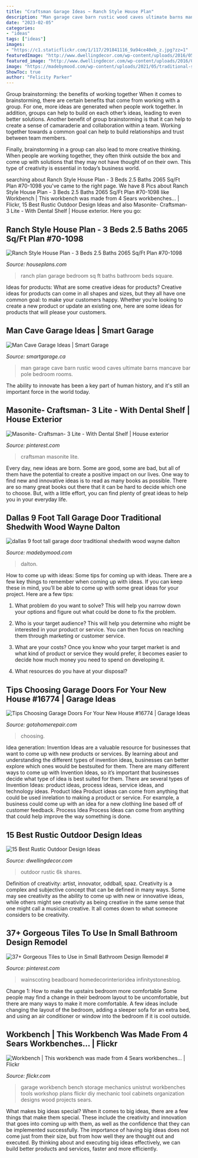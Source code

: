 ```yaml
---
title: "Craftsman Garage Ideas ~ Ranch Style House Plan"
description: "Man garage cave barn rustic wood caves ultimate barns mancave bar pole bedroom rooms"
date: "2023-02-05"
categories:
- "ideas"
tags: ["ideas"]
images:
- "https://c1.staticflickr.com/1/117/291841116_9a94ce40eb_z.jpg?zz=1"
featuredImage: "http://www.dwellingdecor.com/wp-content/uploads/2016/05/Rustic-outdoor-wedding.jpg"
featured_image: "http://www.dwellingdecor.com/wp-content/uploads/2016/05/Rustic-outdoor-wedding.jpg"
image: "https://madebymood.com/wp-content/uploads/2021/05/traditional-shed-9-foot-tall-garage-door-img-uwdn4anrbn7b4zmm.jpg"
ShowToc: true
author: "Felicity Parker"
---
```



Group brainstorming: the benefits of working together
When it comes to brainstorming, there are certain benefits that come from working with a group. For one, more ideas are generated when people work together. In addition, groups can help to build on each other’s ideas, leading to even better solutions.
Another benefit of group brainstorming is that it can help to create a sense of camaraderie and collaboration within a team. Working together towards a common goal can help to build relationships and trust between team members.

Finally, brainstorming in a group can also lead to more creative thinking. When people are working together, they often think outside the box and come up with solutions that they may not have thought of on their own. This type of creativity is essential in today’s business world.

	

		
searching about Ranch Style House Plan - 3 Beds 2.5 Baths 2065 Sq/Ft Plan #70-1098 you've came to the right page. We have 8 Pics about Ranch Style House Plan - 3 Beds 2.5 Baths 2065 Sq/Ft Plan #70-1098 like Workbench | This workbench was made from 4 Sears workbenches… | Flickr, 15 Best Rustic Outdoor Design Ideas and also Masonite- Craftsman- 3 Lite - With Dental Shelf | House exterior. Here you go:
		
    
## Ranch Style House Plan - 3 Beds 2.5 Baths 2065 Sq/Ft Plan #70-1098

<img loading=lazy src="https://cdn.houseplansservices.com/product/3nfa64p8i3cf98vdsni48u7706/w1024.jpg?v=17" onerror="this.onerror=null;this.src='https://tse1.mm.bing.net/th?id=OIP.bmejsYg33Ds3K2b7e5vswQHaFE&amp;pid=15.1';" alt="Ranch Style House Plan - 3 Beds 2.5 Baths 2065 Sq/Ft Plan #70-1098">

_Source: houseplans.com_

>ranch plan garage bedroom sq ft baths bathroom beds square. 

	

Ideas for products: What are some creative ideas for products?
Creative ideas for products can come in all shapes and sizes, but they all have one common goal: to make your customers happy. Whether you’re looking to create a new product or update an existing one, here are some ideas for products that will please your customers.

    
## Man Cave Garage Ideas | Smart Garage

<img loading=lazy src="https://www.smartgarage.ca/wp-content/uploads/2015/01/Screen-Shot-2015-01-23-at-12.58.08-PM.png" onerror="this.onerror=null;this.src='https://tse3.mm.bing.net/th?id=OIP.nDnpwfG0IrZhWAfZ0y-eWwHaF4&amp;pid=15.1';" alt="Man Cave Garage Ideas | Smart Garage">

_Source: smartgarage.ca_

>man garage cave barn rustic wood caves ultimate barns mancave bar pole bedroom rooms. 

	

The ability to innovate has been a key part of human history, and it's still an important force in the world today.

    
## Masonite- Craftsman- 3 Lite - With Dental Shelf | House Exterior

<img loading=lazy src="https://i.pinimg.com/736x/dd/79/a0/dd79a05046b9ead2bbecbfb8af597019.jpg" onerror="this.onerror=null;this.src='https://tse4.mm.bing.net/th?id=OIP.jVrpebh0iCwbwTTDPwpntwAAAA&amp;pid=15.1';" alt="Masonite- Craftsman- 3 Lite - With Dental Shelf | House exterior">

_Source: pinterest.com_

>craftsman masonite lite. 

	

Every day, new ideas are born. Some are good, some are bad, but all of them have the potential to create a positive impact on our lives. One way to find new and innovative ideas is to read as many books as possible. There are so many great books out there that it can be hard to decide which one to choose. But, with a little effort, you can find plenty of great ideas to help you in your everyday life.

    
## Dallas 9 Foot Tall Garage Door Traditional Shedwith Wood Wayne Dalton

<img loading=lazy src="https://madebymood.com/wp-content/uploads/2021/05/traditional-shed-9-foot-tall-garage-door-img-uwdn4anrbn7b4zmm.jpg" onerror="this.onerror=null;this.src='https://tse4.mm.bing.net/th?id=OIP.kSGXUpqZ1vS_8fdJajIdtQHaE7&amp;pid=15.1';" alt="dallas 9 foot tall garage door traditional shedwith wood wayne dalton">

_Source: madebymood.com_

>dalton. 

	

How to come up with ideas: Some tips for coming up with ideas.
There are a few key things to remember when coming up with ideas. If you can keep these in mind, you’ll be able to come up with some great ideas for your project. Here are a few tips:
1. What problem do you want to solve? This will help you narrow down your options and figure out what could be done to fix the problem.

2. Who is your target audience? This will help you determine who might be interested in your product or service. You can then focus on reaching them through marketing or customer service.

3. What are your costs? Once you know who your target market is and what kind of product or service they would prefer, it becomes easier to decide how much money you need to spend on developing it.

4. What resources do you have at your disposal?

    
## Tips Choosing Garage Doors For Your New House #16774 | Garage Ideas

<img loading=lazy src="https://gotohomerepair.com/wp-content/uploads/2017/02/Garage-Interior-Features-Rustic-Sliding-Barn-Doors.jpg" onerror="this.onerror=null;this.src='https://tse1.mm.bing.net/th?id=OIP.tRy-FG4-egRxHbqv5X3nmQHaLI&amp;pid=15.1';" alt="Tips Choosing Garage Doors For Your New House #16774 | Garage Ideas">

_Source: gotohomerepair.com_

>choosing. 

	

Idea generation:
Invention Ideas are a valuable resource for businesses that want to come up with new products or services. By learning about and understanding the different types of invention ideas, businesses can better explore which ones would be bestsuited for them. There are many different ways to come up with Invention Ideas, so it’s important that businesses decide what type of idea is best suited for them.
There are several types of Invention Ideas: product ideas, process ideas, service ideas, and technology ideas. Product Idea 
Product ideas can come from anything that could be used inrelation to making a product or service. For example, a business could come up with an idea for a new clothing line based off of customer feedback. Process Idea 
Process Ideas can come from anything that could help improve the way something is done.

    
## 15 Best Rustic Outdoor Design Ideas

<img loading=lazy src="http://www.dwellingdecor.com/wp-content/uploads/2016/05/Rustic-outdoor-wedding.jpg" onerror="this.onerror=null;this.src='https://tse1.mm.bing.net/th?id=OIP.3di_u60qAxdkA-E2m2o9LgHaLG&amp;pid=15.1';" alt="15 Best Rustic Outdoor Design Ideas">

_Source: dwellingdecor.com_

>outdoor rustic 6k shares. 

	

Definition of creativity: artist, innovator, oddball, spaz.
Creativity is a complex and subjective concept that can be defined in many ways. Some may see creativity as the ability to come up with new or innovative ideas, while others might see creativity as being creative in the same sense that one might call a musician creative. It all comes down to what someone considers to be creativity.

    
## 37+ Gorgeous Tiles To Use In Small Bathroom Design Remodel #

<img loading=lazy src="https://i.pinimg.com/736x/32/67/89/326789d4dabc8f475f004635d3a9dd9d.jpg" onerror="this.onerror=null;this.src='https://tse1.mm.bing.net/th?id=OIP.T2duax-lkNkLOiGgQDhFowHaJ3&amp;pid=15.1';" alt="37+ Gorgeous Tiles to Use in Small Bathroom Design Remodel #">

_Source: pinterest.com_

>wainscoting beadboard homedecorinterioridea infinitystonesblog. 

	

Change 1: How to make the upstairs bedroom more comfortable
Some people may find a change in their bedroom layout to be uncomfortable, but there are many ways to make it more comfortable. A few ideas include changing the layout of the bedroom, adding a sleeper sofa for an extra bed, and using an air conditioner or window into the bedroom if it is cool outside.

    
## Workbench | This Workbench Was Made From 4 Sears Workbenches… | Flickr

<img loading=lazy src="https://c1.staticflickr.com/1/117/291841116_9a94ce40eb_z.jpg?zz=1" onerror="this.onerror=null;this.src='https://tse1.mm.bing.net/th?id=OIP.DwqHczRSrCVnmq7GJ7z1egHaFi&amp;pid=15.1';" alt="Workbench | This workbench was made from 4 Sears workbenches… | Flickr">

_Source: flickr.com_

>garage workbench bench storage mechanics unistrut workbenches tools workshop plans flickr diy mechanic tool cabinets organization designs wood projects sears. 

	

What makes big ideas special?
When it comes to big ideas, there are a few things that make them special. These include the creativity and innovation that goes into coming up with them, as well as the confidence that they can be implemented successfully. The importance of having big ideas does not come just from their size, but from how well they are thought out and executed. By thinking about and executing big ideas effectively, we can build better products and services, faster and more efficiently.

